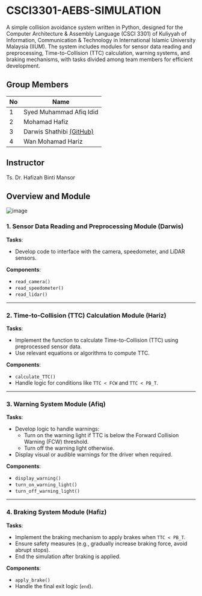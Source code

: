 # CSCI3301-AEBS-SIMULATION
A simple collision avoidance system written in Python, designed for the Computer Architecture & Assembly Language (CSCI 3301) of Kuliyyah of Information, Communication & Technology in International Islamic University Malaysia (IIUM). The system includes modules for sensor data reading and preprocessing, Time-to-Collision (TTC) calculation, warning systems, and braking mechanisms, with tasks divided among team members for efficient development.

## Group Members
| No | Name              |
|----|-------------------|
| 1  | Syed Muhammad Afiq Idid  |
| 2  | Mohamad Hafiz |
| 3  | Darwis Shathibi [(GitHub)](https://github.com/darwishathibi)  |
| 4  | Wan Mohamad Hariz  |

## Instructor
Ts. Dr. Hafizah Binti Mansor

## Overview and Module

![image](https://github.com/user-attachments/assets/c2e71c9a-0ad4-4f9e-804c-14ab47ef4a7c)

### 1. Sensor Data Reading and Preprocessing Module (Darwis)
**Tasks**:
- Develop code to interface with the camera, speedometer, and LiDAR sensors.

**Components**:
- `read_camera()`
- `read_speedometer()`
- `read_lidar()`

---

### 2. Time-to-Collision (TTC) Calculation Module (Hariz)
**Tasks**:
- Implement the function to calculate Time-to-Collision (TTC) using preprocessed sensor data.
- Use relevant equations or algorithms to compute TTC.

**Components**:
- `calculate_TTC()`
- Handle logic for conditions like `TTC < FCW` and `TTC < PB_T`.

---

### 3. Warning System Module (Afiq)
**Tasks**:
- Develop logic to handle warnings:
  - Turn on the warning light if TTC is below the Forward Collision Warning (FCW) threshold.
  - Turn off the warning light otherwise.
- Display visual or audible warnings for the driver when required.

**Components**:
- `display_warning()`
- `turn_on_warning_light()`
- `turn_off_warning_light()`

---

### 4. Braking System Module (Hafiz)
**Tasks**:
- Implement the braking mechanism to apply brakes when `TTC < PB_T`.
- Ensure safety measures (e.g., gradually increase braking force, avoid abrupt stops).
- End the simulation after braking is applied.

**Components**:
- `apply_brake()`
- Handle the final exit logic (`end`).
